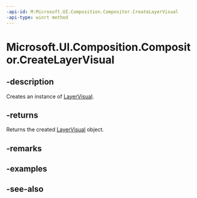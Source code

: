 ```yaml
---
-api-id: M:Microsoft.UI.Composition.Compositor.CreateLayerVisual
-api-type: winrt method
---
```


<!-- Method syntax
public Windows.UI.Composition.LayerVisual CreateLayerVisual()
-->

# Microsoft.UI.Composition.Compositor.CreateLayerVisual

## -description
Creates an instance of [LayerVisual](layervisual.md).

## -returns
Returns the created [LayerVisual](layervisual.md) object.

## -remarks

## -examples

## -see-also
